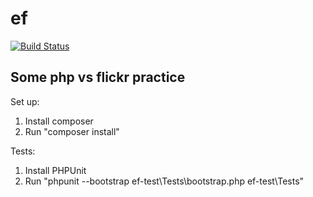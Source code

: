 ef
==
[![Build Status](https://api.travis-ci.org/wips/ef.png)](https://travis-ci.org/wips/ef)

Some php vs flickr practice
---------------------------

Set up:

1. Install composer
2. Run "composer install"

Tests:

1. Install PHPUnit
2. Run "phpunit --bootstrap ef-test\Tests\bootstrap.php ef-test\Tests"
